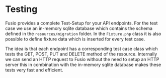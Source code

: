 
# Testing

Fusio provides a complete Test-Setup for your API endpoints. For the test case
we use an in-memory sqlite database which contains the schema defined in the
`resources/migration` folder. In the `Fixture.php` class it is also possible to 
define fixture data which is inserted for every test case.

The idea is that each endpoint has a corresponding test case class which tests
the GET, POST, PUT and DELETE method of the resource. Internally we can send an 
HTTP request to Fusio without the need to setup an HTTP server this in 
combination with the in-memory sqlite database makes these tests very fast and 
efficient.
